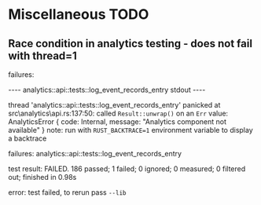 # Miscellaneous TODO

## Race condition in analytics testing - does not fail with thread=1 

failures:

---- analytics::api::tests::log_event_records_entry stdout ----

thread 'analytics::api::tests::log_event_records_entry' panicked at src\analytics\api.rs:137:50:
called `Result::unwrap()` on an `Err` value: AnalyticsError { code: Internal, message: "Analytics component not available" }
note: run with `RUST_BACKTRACE=1` environment variable to display a backtrace


failures:
    analytics::api::tests::log_event_records_entry

test result: FAILED. 186 passed; 1 failed; 0 ignored; 0 measured; 0 filtered out; finished in 0.98s

error: test failed, to rerun pass `--lib`
